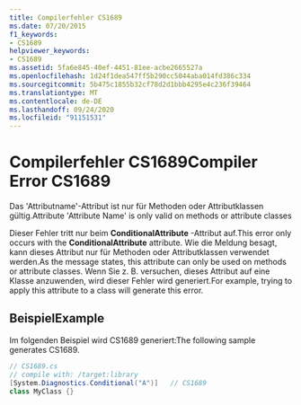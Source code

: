 ```yaml
---
title: Compilerfehler CS1689
ms.date: 07/20/2015
f1_keywords:
- CS1689
helpviewer_keywords:
- CS1689
ms.assetid: 5fa6e845-40ef-4451-81ee-acbe2665527a
ms.openlocfilehash: 1d24f1dea547ff5b290cc5044aba014fd386c334
ms.sourcegitcommit: 5b475c1855b32cf78d2d1bbb4295e4c236f39464
ms.translationtype: MT
ms.contentlocale: de-DE
ms.lasthandoff: 09/24/2020
ms.locfileid: "91151531"
---
```

# <a name="compiler-error-cs1689"></a><span data-ttu-id="57e3f-102">Compilerfehler CS1689</span><span class="sxs-lookup"><span data-stu-id="57e3f-102">Compiler Error CS1689</span></span>

<span data-ttu-id="57e3f-103">Das 'Attributname'-Attribut ist nur für Methoden oder Attributklassen gültig.</span><span class="sxs-lookup"><span data-stu-id="57e3f-103">Attribute 'Attribute Name' is only valid on methods or attribute classes</span></span>  
  
 <span data-ttu-id="57e3f-104">Dieser Fehler tritt nur beim **ConditionalAttribute** -Attribut auf.</span><span class="sxs-lookup"><span data-stu-id="57e3f-104">This error only occurs with the **ConditionalAttribute** attribute.</span></span> <span data-ttu-id="57e3f-105">Wie die Meldung besagt, kann dieses Attribut nur für Methoden oder Attributklassen verwendet werden.</span><span class="sxs-lookup"><span data-stu-id="57e3f-105">As the message states, this attribute can only be used on methods or attribute classes.</span></span> <span data-ttu-id="57e3f-106">Wenn Sie z. B. versuchen, dieses Attribut auf eine Klasse anzuwenden, wird dieser Fehler wird generiert.</span><span class="sxs-lookup"><span data-stu-id="57e3f-106">For example, trying to apply this attribute to a class will generate this error.</span></span>  
  
## <a name="example"></a><span data-ttu-id="57e3f-107">Beispiel</span><span class="sxs-lookup"><span data-stu-id="57e3f-107">Example</span></span>  

 <span data-ttu-id="57e3f-108">Im folgenden Beispiel wird CS1689 generiert:</span><span class="sxs-lookup"><span data-stu-id="57e3f-108">The following sample generates CS1689.</span></span>  
  
```csharp  
// CS1689.cs  
// compile with: /target:library  
[System.Diagnostics.Conditional("A")]   // CS1689  
class MyClass {}  
```
